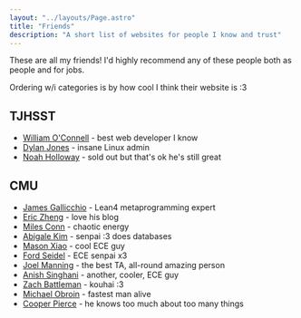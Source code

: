 ```yaml
---
layout: "../layouts/Page.astro"
title: "Friends"
description: "A short list of websites for people I know and trust"
---
```


These are all my friends! I'd highly recommend any of these people both as
people and for jobs.

Ordering w/i categories is by how cool I think their website is :3

## TJHSST

- [William O'Connell](https://williamoconnell.me/) - best web developer I know
- [Dylan Jones](https://github.com/DylanJones) - insane Linux admin
- [Noah Holloway](https://www.linkedin.com/in/noah-holloway-9056a1229/) - sold
  out but that's ok he's still great

## CMU

- [James Gallicchio](https://gallicch.io) - Lean4 metaprogramming expert
- [Eric Zheng](https://www.ericzheng.org/) - love his blog
- [Miles Conn](https://milesconn.io/) - chaotic energy
- [Abigale Kim](https://abigalekim.github.io/) - senpai :3 does databases
- [Mason Xiao](https://masonx.ca/) - cool ECE guy
- [Ford Seidel](http://cmucc.org/~fseidel/) - ECE senpai x3
- [Joel Manning](https://bokken12.github.io/) - the best TA, all-round amazing
  person
- [Anish Singhani](https://github.com/asinghani) - another, cooler, ECE guy
- [Zach Battleman](https://github.com/aricursion) - kouhai :3
- [Michael Obroin](https://www.linkedin.com/in/michael-obroin/) - fastest man
  alive
- [Cooper Pierce](https://www.linkedin.com/in/cooper-pierce) - he knows too
  much about too many things
